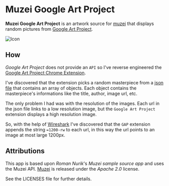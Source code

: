 # Muzei Google Art Project
**Muzei Google Art Project** is an artwork source for [muzei](http://muzei.co) that displays random pictures from [Google Art Project](https://www.google.com/culturalinstitute/u/0/project/art-project?hl=it).

![Icon](http://i.picresize.com/images/2015/03/25/xDnmC.png)


## How
*Google Art Project* does not provide an `API` so I've reverse engineered the [Google Art Project Chrome Extension](https://chrome.google.com/webstore/detail/google-art-project/akimgimeeoiognljlfchpbkpfbmeapkh).

I've discovered that the extension picks a random masterpiece from a [json file](https://github.com/manuelmazzuola/muzei-google-art-project/blob/master/app/src/main/assets/imax.json) that contains an array of objects. Each object contains the masterpiece's informations like the title, author, image url, etc.

The only problem I had was with the resolution of the images. Each url in the json file links to a low resolution image, but the `Google Art Project` extension displays a high resolution image.

So, with the help of [Wireshark](https://www.wireshark.org/about.html) I've discovered that the `GAP` extension appends the string `=1200-rw` to each url, in this way the url points to an image at most large 1200px.


## Attributions
This app is based upon *Roman Nurik*'s *Muzei sample source app* and uses the Muzei API.
[Muzei](http://muzei.co) is released under the *Apache 2.0* license.

See the LICENSES file for further details.
